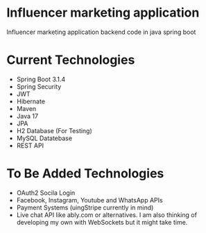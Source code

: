 # Influencer marketing application
Influencer marketing application backend code in java spring boot

# Current Technologies 

* Spring Boot 3.1.4
* Spring Security
* JWT
* Hibernate
* Maven
* Java 17
* JPA
* H2 Database (For Testing)
* MySQL Datatebase
* REST API

# To Be Added Technologies 

* OAuth2 Socila Login
* Facebook, Instagram, Youtube and WhatsApp APIs
* Payment Systems (uingStripe currently in mind)
* Live chat API like ably.com or alternatives. I am also thinking of developing my own with WebSockets but it might take time.
